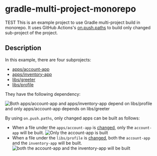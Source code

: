 # gradle-multi-project-monorepo
TEST
This is an example project to use Gradle multi-project build in monorepo. It uses GitHub Actions's [on.push.paths](https://help.github.com/en/actions/reference/workflow-syntax-for-github-actions#onpushpull_requestpaths) to build only changed sub-project of the project.

## Description

In this example, there are four subprojects:

* [apps/account-app](https://github.com/orangain/gradle-multi-project-monorepo/tree/master/apps/account-app)
* [apps/inventory-app](https://github.com/orangain/gradle-multi-project-monorepo/tree/master/apps/inventory-app)
* [libs/greeter](https://github.com/orangain/gradle-multi-project-monorepo/tree/master/libs/greeter)
* [libs/profile](https://github.com/orangain/gradle-multi-project-monorepo/tree/master/libs/profile)

They have the following dependency:

![Both apps/account-app and apps/inventory-app depend on libs/profile and only apps/account-app depends on libs/greeter](https://github.com/orangain/gradle-multi-project-monorepo/raw/master/docs/deps.svg)

By using `on.push.paths`, only changed apps can be built as follows:

* When a file under the `apps/account-app` is [changed](https://github.com/orangain/gradle-multi-project-monorepo/pull/1), only the `account-app` will be built.
  ![Only the account-app is built](https://github.com/orangain/gradle-multi-project-monorepo/raw/master/docs/screenshot1.png)
* When a file under  the `libs/profile` is [changed](https://github.com/orangain/gradle-multi-project-monorepo/pull/2), both the `account-app` and the `inventory-app` will be built.
  ![both the account-app and the inventory-app will be built](https://github.com/orangain/gradle-multi-project-monorepo/raw/master/docs/screenshot2.png)
